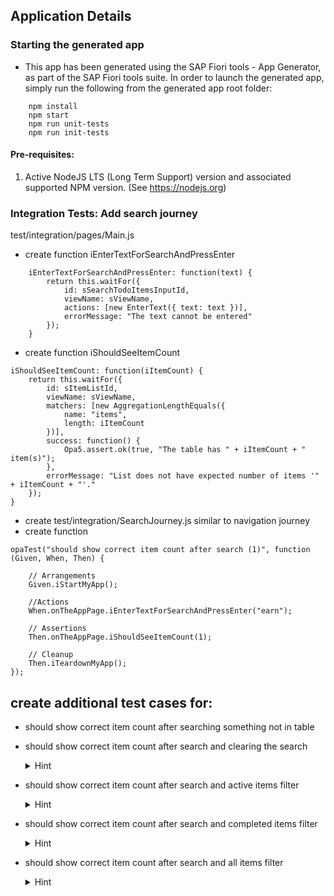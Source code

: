 ## Application Details

### Starting the generated app

- This app has been generated using the SAP Fiori tools - App Generator, as part of the SAP Fiori tools suite. In order to launch the generated app, simply run the following from the generated app root folder:

```
    npm install
    npm start
    npm run unit-tests
    npm run init-tests
```

#### Pre-requisites:

1. Active NodeJS LTS (Long Term Support) version and associated supported NPM version. (See https://nodejs.org)

### Integration Tests: Add search journey

test/integration/pages/Main.js

- create function iEnterTextForSearchAndPressEnter

```
    iEnterTextForSearchAndPressEnter: function(text) {
        return this.waitFor({
            id: sSearchTodoItemsInputId,
            viewName: sViewName,
            actions: [new EnterText({ text: text })],
            errorMessage: "The text cannot be entered"
        });
    }
```

- create function iShouldSeeItemCount

```
iShouldSeeItemCount: function(iItemCount) {
    return this.waitFor({
        id: sItemListId,
        viewName: sViewName,
        matchers: [new AggregationLengthEquals({
            name: "items",
            length: iItemCount
        })],
        success: function() {
            Opa5.assert.ok(true, "The table has " + iItemCount + " item(s)");
        },
        errorMessage: "List does not have expected number of items '" + iItemCount + "'."
    });
}
```

- create test/integration/SearchJourney.js similar to navigation journey
- create function

```
opaTest("should show correct item count after search (1)", function (Given, When, Then) {

    // Arrangements
    Given.iStartMyApp();

    //Actions
    When.onTheAppPage.iEnterTextForSearchAndPressEnter("earn");

    // Assertions
    Then.onTheAppPage.iShouldSeeItemCount(1);

    // Cleanup
    Then.iTeardownMyApp();
});
```

## create additional test cases for:

- should show correct item count after searching something not in table
- should show correct item count after search and clearing the search
  <details>
    <summary>Hint</summary>

      // Arrangements
      Given.iStartMyApp();

      //Actions
      When.onTheAppPage.iEnterTextForSearchAndPressEnter("earn")
          .and.iEnterTextForSearchAndPressEnter("");

      // Assertions
      Then.onTheAppPage.iShouldSeeItemCount(2);

      // Cleanup
      Then.iTeardownMyApp();

  </details>

- should show correct item count after search and active items filter
  <details>
    <summary>Hint</summary>

      // Arrangements
      Given.iStartMyApp();

      //Actions
      When.onTheAppPage.iEnterTextForSearchAndPressEnter("earn")
          .and.iFilterForItems("active");

      // Assertions
      Then.onTheAppPage.iShouldSeeItemCount(1);

      // Cleanup
      Then.iTeardownMyApp();

  </details>

- should show correct item count after search and completed items filter
    <details>
      <summary>Hint</summary>

        // Arrangements
        Given.iStartMyApp();

        //Actions
        When.onTheAppPage.iEnterTextForSearchAndPressEnter("earn")
        .and.iFilterForItems("completed");

        // Assertions
        Then.onTheAppPage.iShouldSeeItemCount(0);

        // Cleanup
        Then.iTeardownMyApp();

  </details>

- should show correct item count after search and all items filter
    <details>
    <summary>Hint</summary>

        // Arrangements
        Given.iStartMyApp();

        //Actions
        When.onTheAppPage.iEnterTextForSearchAndPressEnter("earn")
        .and.iFilterForItems("all");

        // Assertions
        Then.onTheAppPage.iShouldSeeItemCount(1);

        // Cleanup
        Then.iTeardownMyApp();

    </details>
